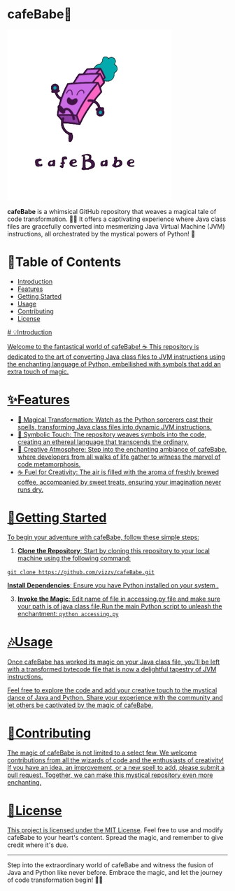 # cafeBabe🌟

![cafeBabe](cafeBabe_logo.png)

**cafeBabe** is a whimsical GitHub repository that weaves a magical tale of code transformation. 🎩✨ It offers a captivating experience where Java class files are gracefully converted into mesmerizing Java Virtual Machine (JVM) instructions, all orchestrated by the mystical powers of Python! 🐍

# 🌌Table of Contents
- [Introduction](#Introduction)
- [Features](#✨Features)
- [Getting Started](#🚀Getting-Started)
- [Usage](#🎶Usage)
- [Contributing](#🙌Contributing)
- [License](#📄License)

<a href="Introduction">
# 💡Introduction

Welcome to the fantastical world of cafeBabe! ☕️ This repository is dedicated to the art of converting Java class files to JVM instructions using the enchanting language of Python, embellished with symbols that add an extra touch of magic. 

# ✨Features

- 🧙 Magical Transformation: Watch as the Python sorcerers cast their spells, transforming Java class files into dynamic JVM instructions.
- 🎨 Symbolic Touch: The repository weaves symbols into the code, creating an ethereal language that transcends the ordinary.
- 🌈 Creative Atmosphere: Step into the enchanting ambiance of cafeBabe, where developers from all walks of life gather to witness the marvel of code metamorphosis.
- ☕️ Fuel for Creativity: The air is filled with the aroma of freshly brewed coffee, accompanied by sweet treats, ensuring your imagination never runs dry.

# 🚀Getting Started

To begin your adventure with cafeBabe, follow these simple steps:

1. **Clone the Repository**: Start by cloning this repository to your local machine using the following command:

``` git clone https://github.com/vizzv/cafeBabe.git ```

**Install Dependencies**: Ensure you have Python installed on your system .

3. **Invoke the Magic**: Edit name of file in accessing.py file and make sure  your path is of java class file,Run the main Python script to unleash the enchantment:
``` python accessing.py ```

# 🎶Usage

Once cafeBabe has worked its magic on your Java class file, you'll be left with a transformed bytecode file that is now a delightful tapestry of JVM instructions. 

Feel free to explore the code and add your creative touch to the mystical dance of Java and Python. Share your experience with the community and let others be captivated by the magic of cafeBabe.

# 🙌Contributing

The magic of cafeBabe is not limited to a select few. We welcome contributions from all the wizards of code and the enthusiasts of creativity! If you have an idea, an improvement, or a new spell to add, please submit a pull request. Together, we can make this mystical repository even more enchanting.

# 📄License

This project is licensed under the [MIT License](LICENSE). Feel free to use and modify cafeBabe to your heart's content. Spread the magic, and remember to give credit where it's due.

---

Step into the extraordinary world of cafeBabe and witness the fusion of Java and Python like never before. Embrace the magic, and let the journey of code transformation begin! 🌌✨
